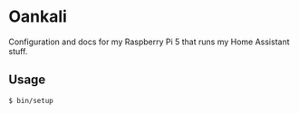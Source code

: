 # Oankali

Configuration and docs for my Raspberry Pi 5 that runs my Home Assistant stuff.

## Usage

```
$ bin/setup
```
